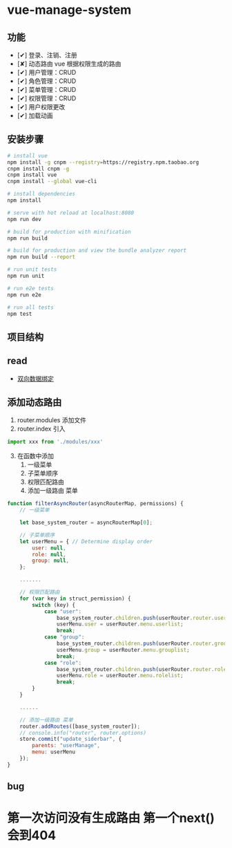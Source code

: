 # vue-manage-system #

## 功能 ##
- [✔] 登录、注销、注册
- [✘] 动态路由 vue 根据权限生成的路由
- [✔] 用户管理：CRUD
- [✔] 角色管理：CRUD
- [✔] 菜单管理：CRUD
- [✔] 权限管理：CRUD
- [✔] 用户权限更改
- [✔] 加载动画


## 安装步骤 ##

``` bash
# install vue
npm install -g cnpm --registry=https://registry.npm.taobao.org 
cnpm install cnpm -g
cnpm install vue 
cnpm install --global vue-cli

# install dependencies
npm install

# serve with hot reload at localhost:8080
npm run dev

# build for production with minification
npm run build

# build for production and view the bundle analyzer report
npm run build --report

# run unit tests
npm run unit

# run e2e tests
npm run e2e

# run all tests
npm test
```

## 项目结构 ##

## read 
* [双向数据绑定](https://blog.csdn.net/w390058785/article/details/81076569)



## 添加动态路由
1. router.modules 添加文件
2. router.index 引入
```js
import xxx from './modules/xxx'
```
3. 在函数中添加 
    1. 一级菜单 
    2. 子菜单顺序 
    3. 权限匹配路由 
    4. 添加一级路由 菜单
```js
function filterAsyncRouter(asyncRouterMap, permissions) {
    // 一级菜单 

    let base_system_router = asyncRouterMap[0]; 

    // 子菜单顺序
    let userMenu = { // Determine display order
        user: null,
        role: null,
        group: null,
    };

    .......

    // 权限匹配路由
    for (var key in struct_permission) {
        switch (key) {
            case "user":
                base_system_router.children.push(userRouter.router.userlist)
                userMenu.user = userRouter.menu.userlist;
                break;
            case "group":
                base_system_router.children.push(userRouter.router.grouplist)
                userMenu.group = userRouter.menu.grouplist;
                break;
            case "role":
                base_system_router.children.push(userRouter.router.rolelist)
                userMenu.role = userRouter.menu.rolelist;
                break;
        }
    }

    ......

    // 添加一级路由 菜单
    router.addRoutes([base_system_router]);
    // console.info("router", router.options)
    store.commit("update_siderbar", {
        parents: "userManage",
        menu: userMenu
    });
}
```



## bug

# 第一次访问没有生成路由 第一个next()会到404